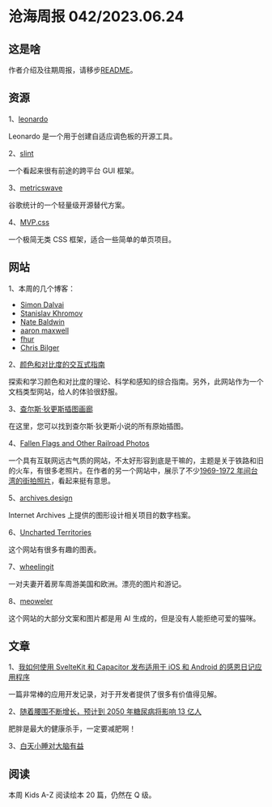 # 沧海周报 042/2023.06.24

## 这是啥

作者介绍及往期周报，请移步[README](https://github.com/theseazhang/weekly_news/blob/main/README.md)。

## 资源

1、[leonardo](https://natebaldw.in/#/leonardo)

Leonardo 是一个用于创建自适应调色板的开源工具。

2、[slint](https://slint.dev/)

一个看起来很有前途的跨平台 GUI 框架。

3、[metricswave](https://metricswave.com/)

谷歌统计的一个轻量级开源替代方案。

4、[MVP.css](https://andybrewer.github.io/mvp/#docs)

一个极简无类 CSS 框架，适合一些简单的单页项目。

## 网站

1、本周的几个博客：

- [Simon Dalvai](https://simondalvai.com/)
- [Stanislav Khromov](https://khromov.se/)
- [Nate Baldwin](https://natebaldw.in/#/)
- [aaron maxwell](http://redsymbol.net/)
- [fhur](https://fhur.me/)
- [Chris Bilger](https://chrisbilger.com/)

2、[颜色和对比度的交互式指南](https://colorandcontrast.com/#/)

探索和学习颜色和对比度的理论、科学和感知的综合指南。另外，此网站作为一个文档类型网站，给人的体验很舒服。

3、[查尔斯·狄更斯插图画廊](https://www.charlesdickensillustration.org/)

在这里，您可以找到查尔斯·狄更斯小说的所有原始插图。

4、[Fallen Flags and Other Railroad Photos](https://www.rr-fallenflags.org/)

一个具有互联网远古气质的网站，不太好形容到底是干嘛的，主题是关于铁路和旧的火车，有很多老照片。在作者的另一个网站中，展示了不少[1969-1972 年间台湾的街拍照片](https://www.geo-sea130.org/tw-photo.htm)，看起来挺有意思。

5、[archives.design](https://archives.design/)

Internet Archives 上提供的图形设计相关项目的数字档案。

6、[Uncharted Territories](https://unchartedterritories.tomaspueyo.com/)

这个网站有很多有趣的图表。

7、[wheelingit](https://www.wheelingit.us/about/)

一对夫妻开着房车周游美国和欧洲。漂亮的图片和游记。

8、[meoweler](https://meoweler.com/)

这个网站的大部分文案和图片都是用 AI 生成的，但是没有人能拒绝可爱的猫咪。

## 文章

1、[我如何使用 SvelteKit 和 Capacitor 发布适用于 iOS 和 Android 的感恩日记应用程序](https://khromov.se/how-i-published-a-gratitude-journaling-app-for-ios-and-android-using-sveltekit-and-capacitor/)

一篇非常棒的应用开发记录，对于开发者提供了很多有价值得见解。

2、[随着腰围不断增长，预计到 2050 年糖尿病将影响 13 亿人](https://studyfinds.org/diabetes-billion-people-globally/)

肥胖是最大的健康杀手，一定要减肥啊！

3、[白天小睡对大脑有益](https://www.bbc.com/news/health-65950168)

## 阅读

本周 Kids A-Z 阅读绘本 20 篇，仍然在 Q 级。
